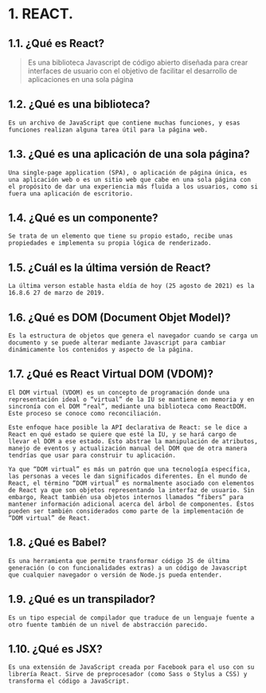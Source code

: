 # 1. REACT.  
  
  ## 1.1. ¿Qué es React?
  > Es una biblioteca Javascript de código abierto diseñada para crear interfaces de usuario con el objetivo de facilitar el desarrollo de aplicaciones en una sola página
  
  ## 1.2. ¿Qué es una biblioteca?
  ```
  Es un archivo de JavaScript que contiene muchas funciones, y esas funciones realizan alguna tarea útil para la página web.
  ```  
    
  ## 1.3. ¿Qué es una aplicación de una sola página?
  ```
  Una single-page application (SPA), o aplicación de página única, es una aplicación web o es un sitio web que cabe en una sola página con el propósito de dar una experiencia más fluida a los usuarios, como si fuera una aplicación de escritorio.
  ```  
    
  ## 1.4. ¿Qué es un componente?
  ```
  Se trata de un elemento que tiene su propio estado, recibe unas propiedades e implementa su propia lógica de renderizado.
  ```  
    
  ## 1.5. ¿Cuál es la última versión de React?
  ```
  La última verson estable hasta eldía de hoy (25 agosto de 2021) es la 16.8.6 27 de marzo de 2019.
  ```  
    
  ## 1.6. ¿Qué es DOM (Document Objet Model)?
  ```
  Es la estructura de objetos que genera el navegador cuando se carga un documento y se puede alterar mediante Javascript para cambiar dinámicamente los contenidos y aspecto de la página.
  ``` 
     
  ## 1.7. ¿Qué es React Virtual DOM (VDOM)?
  ```
  El DOM virtual (VDOM) es un concepto de programación donde una representación ideal o “virtual” de la IU se mantiene en memoria y en sincronía con el DOM “real”, mediante una biblioteca como ReactDOM. Este proceso se conoce como reconciliación.

  Este enfoque hace posible la API declarativa de React: se le dice a React en qué estado se quiere que esté la IU, y se hará cargo de llevar el DOM a ese estado. Esto abstrae la manipulación de atributos, manejo de eventos y actualización manual del DOM que de otra manera tendrías que usar para construir tu aplicación.

  Ya que “DOM virtual” es más un patrón que una tecnología específica, las personas a veces le dan significados diferentes. En el mundo de React, el término “DOM virtual” es normalmente asociado con elementos de React ya que son objetos representando la interfaz de usuario. Sin embargo, React también usa objetos internos llamados “fibers” para mantener información adicional acerca del árbol de componentes. Éstos pueden ser también considerados como parte de la implementación de “DOM virtual” de React.
  ``` 
     
  ## 1.8. ¿Qué es Babel?
  ```
  Es una herramienta que permite transformar código JS de última generación (o con funcionalidades extras) a un código de Javascript que cualquier navegador o versión de Node.js pueda entender.
  ``` 
       
  ## 1.9. ¿Qué es un transpilador?
  ```
  Es un tipo especial de compilador que traduce de un lenguaje fuente a otro fuente también de un nivel de abstracción parecido.
  ``` 
       
  ## 1.10. ¿Qué es JSX?
  ```
  Es una extensión de JavaScript creada por Facebook para el uso con su librería React. Sirve de preprocesador (como Sass o Stylus a CSS) y transforma el código a JavaScript.
  ``` 
